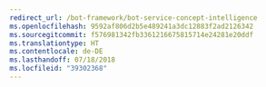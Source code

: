 ```yaml
---
redirect_url: /bot-framework/bot-service-concept-intelligence
ms.openlocfilehash: 9592af806d2b5e489241a3dc12883f2ad2126342
ms.sourcegitcommit: f576981342fb3361216675815714e24281e20ddf
ms.translationtype: HT
ms.contentlocale: de-DE
ms.lasthandoff: 07/18/2018
ms.locfileid: "39302368"
---
```

